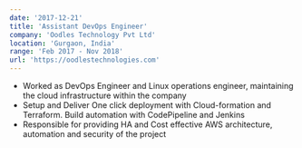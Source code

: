 ```yaml
---
date: '2017-12-21'
title: 'Assistant DevOps Engineer'
company: 'Oodles Technology Pvt Ltd'
location: 'Gurgaon, India'
range: 'Feb 2017 - Nov 2018'
url: 'https://oodlestechnologies.com'
---
```


- Worked as DevOps Engineer and Linux operations engineer, maintaining the cloud infrastructure within the company
- Setup and Deliver One click deployment with Cloud-formation and Terraform. Build automation with CodePipeline and Jenkins
- Responsible for providing HA and Cost effective AWS architecture, automation and security of the project

